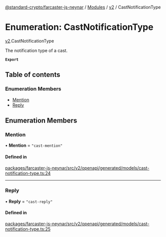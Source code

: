 [@standard-crypto/farcaster-js-neynar](../README.md) / [Modules](../modules.md) / [v2](../modules/v2.md) / CastNotificationType

# Enumeration: CastNotificationType

[v2](../modules/v2.md).CastNotificationType

The notification type of a cast.

**`Export`**

## Table of contents

### Enumeration Members

- [Mention](v2.CastNotificationType.md#mention)
- [Reply](v2.CastNotificationType.md#reply)

## Enumeration Members

### Mention

• **Mention** = ``"cast-mention"``

#### Defined in

[packages/farcaster-js-neynar/src/v2/openapi/generated/models/cast-notification-type.ts:24](https://github.com/standard-crypto/farcaster-js/blob/main/packages/farcaster-js-neynar/src/v2/openapi/generated/models/cast-notification-type.ts#L24)

___

### Reply

• **Reply** = ``"cast-reply"``

#### Defined in

[packages/farcaster-js-neynar/src/v2/openapi/generated/models/cast-notification-type.ts:25](https://github.com/standard-crypto/farcaster-js/blob/main/packages/farcaster-js-neynar/src/v2/openapi/generated/models/cast-notification-type.ts#L25)
